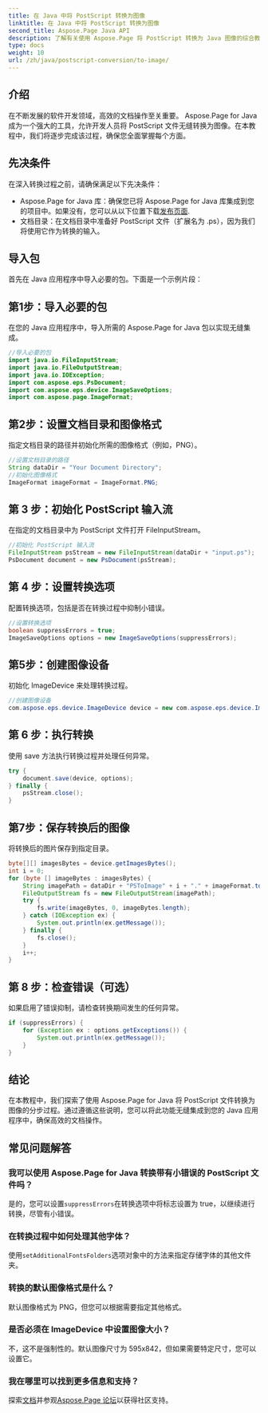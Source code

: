 ```yaml
---
title: 在 Java 中将 PostScript 转换为图像
linktitle: 在 Java 中将 PostScript 转换为图像
second_title: Aspose.Page Java API
description: 了解有关使用 Aspose.Page 将 PostScript 转换为 Java 图像的综合教程。包括分步指南、常见问题解答和基本先决条件。
type: docs
weight: 10
url: /zh/java/postscript-conversion/to-image/
---
```

## 介绍
在不断发展的软件开发领域，高效的文档操作至关重要。 Aspose.Page for Java 成为一个强大的工具，允许开发人员将 PostScript 文件无缝转换为图像。在本教程中，我们将逐步完成该过程，确保您全面掌握每个方面。
## 先决条件
在深入转换过程之前，请确保满足以下先决条件：
-  Aspose.Page for Java 库：确保您已将 Aspose.Page for Java 库集成到您的项目中。如果没有，您可以从以下位置下载[发布页面](https://releases.aspose.com/page/java/).
- 文档目录：在文档目录中准备好 PostScript 文件（扩展名为 .ps），因为我们将使用它作为转换的输入。
## 导入包
首先在 Java 应用程序中导入必要的包。下面是一个示例片段：
## 第1步：导入必要的包
在您的 Java 应用程序中，导入所需的 Aspose.Page for Java 包以实现无缝集成。
```java
//导入必要的包
import java.io.FileInputStream;
import java.io.FileOutputStream;
import java.io.IOException;
import com.aspose.eps.PsDocument;
import com.aspose.eps.device.ImageSaveOptions;
import com.aspose.page.ImageFormat;

```
## 第2步：设置文档目录和图像格式
指定文档目录的路径并初始化所需的图像格式（例如，PNG）。
```java
//设置文档目录的路径
String dataDir = "Your Document Directory";
//初始化图像格式
ImageFormat imageFormat = ImageFormat.PNG;
```
## 第 3 步：初始化 PostScript 输入流
在指定的文档目录中为 PostScript 文件打开 FileInputStream。
```java
//初始化 PostScript 输入流
FileInputStream psStream = new FileInputStream(dataDir + "input.ps");
PsDocument document = new PsDocument(psStream);
```
## 第 4 步：设置转换选项
配置转换选项，包括是否在转换过程中抑制小错误。
```java
//设置转换选项
boolean suppressErrors = true;
ImageSaveOptions options = new ImageSaveOptions(suppressErrors);
```
## 第5步：创建图像设备
初始化 ImageDevice 来处理转换过程。
```java
//创建图像设备
com.aspose.eps.device.ImageDevice device = new com.aspose.eps.device.ImageDevice();
```
## 第 6 步：执行转换
使用 save 方法执行转换过程并处理任何异常。
```java
try {
    document.save(device, options);
} finally {
    psStream.close();
}
```
## 第7步：保存转换后的图像
将转换后的图片保存到指定目录。
```java
byte[][] imagesBytes = device.getImagesBytes();
int i = 0;
for (byte [] imageBytes : imagesBytes) {
    String imagePath = dataDir + "PSToImage" + i + "." + imageFormat.toString().toLowerCase();
    FileOutputStream fs = new FileOutputStream(imagePath);
    try {
        fs.write(imageBytes, 0, imageBytes.length);
    } catch (IOException ex) {
        System.out.println(ex.getMessage());
    } finally {
        fs.close();
    }
    i++;
}
```
## 第 8 步：检查错误（可选）
如果启用了错误抑制，请检查转换期间发生的任何异常。
```java
if (suppressErrors) {
    for (Exception ex : options.getExceptions()) {
        System.out.println(ex.getMessage());
    }
}
```
## 结论
在本教程中，我们探索了使用 Aspose.Page for Java 将 PostScript 文件转换为图像的分步过程。通过遵循这些说明，您可以将此功能无缝集成到您的 Java 应用程序中，确保高效的文档操作。
## 常见问题解答
### 我可以使用 Aspose.Page for Java 转换带有小错误的 PostScript 文件吗？
是的，您可以设置`suppressErrors`在转换选项中将标志设置为 true，以继续进行转换，尽管有小错误。
### 在转换过程中如何处理其他字体？
使用`setAdditionalFontsFolders`选项对象中的方法来指定存储字体的其他文件夹。
### 转换的默认图像格式是什么？
默认图像格式为 PNG，但您可以根据需要指定其他格式。
### 是否必须在 ImageDevice 中设置图像大小？
不，这不是强制性的。默认图像尺寸为 595x842，但如果需要特定尺寸，您可以设置它。
### 我在哪里可以找到更多信息和支持？
探索[文档](https://reference.aspose.com/page/java/)并参观[Aspose.Page 论坛](https://forum.aspose.com/c/page/39)以获得社区支持。